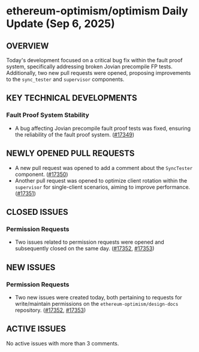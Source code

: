 # ethereum-optimism/optimism Daily Update (Sep 6, 2025)
## OVERVIEW 
Today's development focused on a critical bug fix within the fault proof system, specifically addressing broken Jovian precompile FP tests. Additionally, two new pull requests were opened, proposing improvements to the `sync_tester` and `supervisor` components.

## KEY TECHNICAL DEVELOPMENTS

### Fault Proof System Stability
- A bug affecting Jovian precompile fault proof tests was fixed, ensuring the reliability of the fault proof system. ([#17349](https://github.com/ethereum-optimism/optimism/pull/17349))

## NEWLY OPENED PULL REQUESTS
- A new pull request was opened to add a comment about the `SyncTester` component. ([#17350](https://github.com/ethereum-optimism/optimism/pull/17350))
- Another pull request was opened to optimize client rotation within the `supervisor` for single-client scenarios, aiming to improve performance. ([#17351](https://github.com/ethereum-optimism/optimism/pull/17351))

## CLOSED ISSUES

### Permission Requests
- Two issues related to permission requests were opened and subsequently closed on the same day. ([#17352](https://github.com/ethereum-optimism/optimism/issues/17352), [#17353](https://github.com/ethereum-optimism/optimism/issues/17353))

## NEW ISSUES

### Permission Requests
- Two new issues were created today, both pertaining to requests for write/maintain permissions on the `ethereum-optimism/design-docs` repository. ([#17352](https://github.com/ethereum-optimism/optimism/issues/17352), [#17353](https://github.com/ethereum-optimism/optimism/issues/17353))

## ACTIVE ISSUES
No active issues with more than 3 comments.